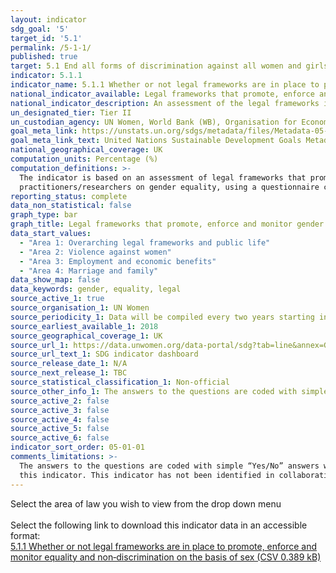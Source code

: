 ```yaml
---
layout: indicator
sdg_goal: '5'
target_id: '5.1'
permalink: /5-1-1/
published: true
target: 5.1 End all forms of discrimination against all women and girls everywhere
indicator: 5.1.1
indicator_name: 5.1.1 Whether or not legal frameworks are in place to promote, enforce and monitor equality and non‑discrimination on the basis of sex
national_indicator_available: Legal frameworks that promote, enforce and monitor gender equality
national_indicator_description: An assessment of the legal frameworks in place that  promote, enforce and monitor gender equality
un_designated_tier: Tier II
un_custodian_agency: UN Women, World Bank (WB), Organisation for Economic Co-operation and Development (OECD)
goal_meta_link: https://unstats.un.org/sdgs/metadata/files/Metadata-05-01-01.pdf
goal_meta_link_text: United Nations Sustainable Development Goals Metadata (PDF 4.0 MB)
national_geographical_coverage: UK
computation_units: Percentage (%)
computation_definitions: >-
  The indicator is based on an assessment of legal frameworks that promote, enforce and monitor gender equality. The assessment is carried out by national counterparts, including National Statistical Offices (NSOs) and/or National Women’s Machinery (NWMs), and legal
  practitioners/researchers on gender equality, using a questionnaire comprising 45 yes/no questions under four areas of law - (i) overarching legal frameworks and public life; (ii) violence against women; (iii) employment and economic benefits; and (iv) marriage and family
reporting_status: complete
data_non_statistical: false
graph_type: bar
graph_title: Legal frameworks that promote, enforce and monitor gender equality
data_start_values:
  - "Area 1: Overarching legal frameworks and public life"
  - "Area 2: Violence against women"
  - "Area 3: Employment and economic benefits"
  - "Area 4: Marriage and family"
data_show_map: false
data_keywords: gender, equality, legal
source_active_1: true
source_organisation_1: UN Women
source_periodicity_1: Data will be compiled every two years starting in 2018
source_earliest_available_1: 2018
source_geographical_coverage_1: UK
source_url_1: https://data.unwomen.org/data-portal/sdg?tab=line&annex=Gender%20Equality&finic%5B%5D=SG_LGL_GENEQLFP&flocat%5B%5D=826&fys%5B%5D=2018&fyr%5B%5D=2018&download-type=Others
source_url_text_1: SDG indicator dashboard
source_release_date_1: N/A
source_next_release_1: TBC
source_statistical_classification_1: Non-official
source_other_info_1: The answers to the questions are coded with simple “Yes/No” answers with “1” for “Yes” and “0” for “No”. For questions 1 and 2 only, they may be scored “N/A” in which case they are not included as part of the overall score calculation for the area.
source_active_2: false
source_active_3: false
source_active_4: false
source_active_5: false
source_active_6: false
indicator_sort_order: 05-01-01
comments_limitations: >-
  The answers to the questions are coded with simple “Yes/No” answers with “1” for “Yes” and “0” for “No”. For questions 1 and 2 only, they may be scored “N/A” in which case they are not included as part of the overall score calculation for the area. Data follows the UN specification for
  this indicator. This indicator has not been identified in collaboration with topic experts.
---
```

Select the area of law you wish to view from the drop down menu<br><br>Select the following link to download this indicator data in an accessible format:<br>[5.1.1 Whether or not legal frameworks are in place to promote, enforce and monitor equality and non‑discrimination on the basis of sex (CSV 0.389 kB)](https://sustainabledevelopment-uk.github.io/sdg-data/data/5-1-1.csv)
